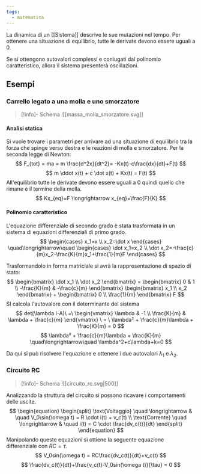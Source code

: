 ```yaml
---
tags:
  - matematica
---
```

La dinamica di un [[Sistema]] descrive le sue mutazioni nel tempo. Per ottenere una situazione di equilibrio, tutte le derivate devono essere uguali a 0.

Se si ottengono autovalori complessi e coniugati dal polinomio caratteristico, allora il sistema presenterà oscillazioni.

## Esempi
### Carrello legato a una molla e uno smorzatore

>[!info]- Schema
>![[massa_molla_smorzatore.svg]]
#### Analisi statica
Si vuole trovare i parametri per arrivare ad una situazione di equilibrio tra la forza che spinge verso destra e le reazioni di molla e smorzatore. Per la seconda legge di Newton:
$$
F_{tot} = ma = m \frac{d^2x}{dt^2}= -Kx(t)-c\frac{dx}{dt}+F(t)
$$
$$
m \ddot x(t) + c \dot x(t) + Kx(t) = F(t)
$$
All'equilibrio tutte le derivate devono essere uguali a 0 quindi quello che rimane è il termine della molla.
$$
Kx_{eq}=F \longrightarrow x_{eq}=\frac{F}{K}
$$
#### Polinomio caratteristico
L'equazione differenziale di secondo grado è stata trasformata in un sistema di equazioni differenziali di primo grado. 
$$
\begin{cases}
x_1=x \\ x_2=\dot x
\end{cases}
\quad\longrightarrow\quad
\begin{cases}
\dot x_1=x_2 \\ \dot x_2=-\frac{c}{m}x_2-\frac{K}{m}x_1+\frac{1}{m}F
\end{cases}
$$

Trasformandolo in forma matriciale si avrà la rappresentazione di spazio di stato:
$$
\begin{bmatrix}
\dot x_1 \\ \dot x_2
\end{bmatrix} = \begin{bmatrix}
0 & 1 \\
-\frac{K}{m} & -\frac{c}{m}
\end{bmatrix} \begin{bmatrix}
x_1 \\ x_2
\end{bmatrix} + \begin{bmatrix}
0 \\ \frac{1}{m}
\end{bmatrix} F
$$
SI calcola l'autovalore con il determinante del sistema
$$
det(\lambda I-A)\ =\ \begin{vmatrix}
\lambda & -1 \\
\frac{K}{m} & \lambda + \frac{c}{m}
\end{vmatrix} \  = \ \lambda² + \frac{c}{m}\lambda + \frac{K}{m} = 0
$$
$$
\lambda² + \frac{c}{m}\lambda + \frac{K}{m}
\quad\longrightarrow\quad
\lambda^2+c\lambda+k=0
$$

Da qui si può risolvere l'equazione e ottenere i due autovalori $\lambda_1$ e $\lambda_2$.
### Circuito RC

>[!info]- Schema
>![[circuito_rc.svg|500]]

Analizzando la struttura del circuito si possono ricavare i comportamenti delle uscite.
$$
\begin{equation}
\begin{split}
\text{Voltaggio} \quad \longrightarrow & \quad V_0\sin(\omega t) = R \cdot i(t) + v_c(t) \\
\text{Corrente} \quad \longrightarrow & \quad i(t) = C \cdot \frac{dv_c(t)}{dt}
\end{split}
\end{equation}
$$
Manipolando queste equazioni si ottiene la seguente equazione differenziale con $RC=\tau$.
$$
V_0sin(\omega t) = RC\frac{dv_c(t)}{dt}+v_c(t)
$$
$$
\frac{dv_c(t)}{dt}+\frac{v_c(t)-V_0sin(\omega t)}{\tau} = 0
$$


